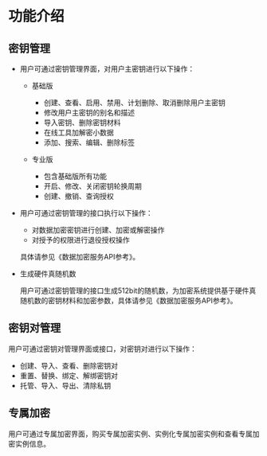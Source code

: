 # 功能介绍<a name="dew_01_0004"></a>

## 密钥管理<a name="section4256725194920"></a>

-   用户可通过密钥管理界面，对用户主密钥进行以下操作：
    -   基础版
        -   创建、查看、启用、禁用、计划删除、取消删除用户主密钥
        -   修改用户主密钥的别名和描述
        -   导入密钥、删除密钥材料
        -   在线工具加解密小数据
        -   添加、搜索、编辑、删除标签

    -   专业版
        -   包含基础版所有功能
        -   开启、修改、关闭密钥轮换周期
        -   创建、撤销、查询授权



-   用户可通过密钥管理的接口执行以下操作：

    -   对数据加密密钥进行创建、加密或解密操作
    -   对授予的权限进行退役授权操作

    具体请参见《数据加密服务API参考》。

-   生成硬件真随机数

    用户可通过密钥管理的接口生成512bit的随机数，为加密系统提供基于硬件真随机数的密钥材料和加密参数，具体请参见《数据加密服务API参考》。


## 密钥对管理<a name="section46309454711"></a>

用户可通过密钥对管理界面或接口，对密钥对进行以下操作：

-   创建、导入、查看、删除密钥对
-   重置、替换、绑定、解绑密钥对
-   托管、导入、导出、清除私钥

## 专属加密<a name="section879275954719"></a>

用户可通过专属加密界面，购买专属加密实例、实例化专属加密实例和查看专属加密实例信息。

